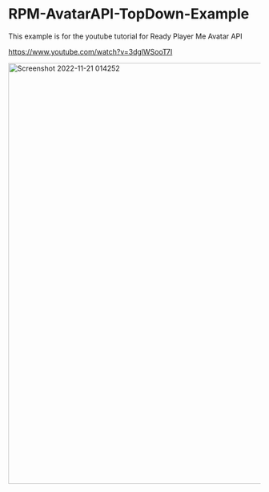 # RPM-AvatarAPI-TopDown-Example

This example is for the youtube tutorial for Ready Player Me Avatar API

https://www.youtube.com/watch?v=3dglWSooT7I

<img width="839" alt="Screenshot 2022-11-21 014252" src="https://user-images.githubusercontent.com/3163281/202935262-307e82c6-cb47-4b66-ba70-2a4a5c1a66bd.png">
